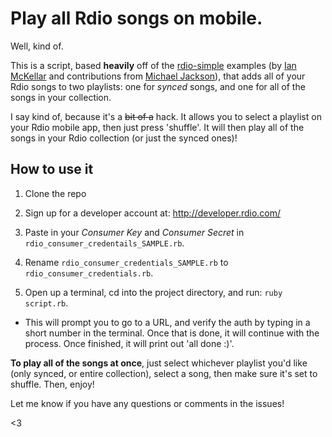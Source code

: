 # Play all Rdio songs on mobile.

Well, kind of.

This is a script, based **heavily** off of the [rdio-simple](github.com/rdio/rdio-simple) examples (by [Ian McKellar](https://github.com/ianloic) and contributions from [Michael Jackson](https://github.com/mjijackson)), that adds all of your Rdio songs to two playlists: one for *synced* songs, and one for all of the songs in your collection.

I say kind of, because it's a <del>bit of a</del> hack. It allows you to
select a playlist on your Rdio mobile app, then just press 'shuffle'. It will then play all of the songs in your Rdio collection (or just the synced ones)!

## How to use it

1. Clone the repo

2. Sign up for a developer account at: http://developer.rdio.com/

3. Paste in your *Consumer Key* and *Consumer Secret* in `rdio_consumer_credentails_SAMPLE.rb`.

3. Rename `rdio_consumer_credentials_SAMPLE.rb` to `rdio_consumer_credentials.rb`.

4. Open up a terminal, cd into the project directory, and run: `ruby script.rb`.

  - This will prompt you to go to a URL, and verify the auth by typing in a short number in the terminal. Once that is done, it will continue with the process. Once finished, it will print out 'all done :)'.

**To play all of the songs at once**, just select whichever playlist
you'd like (only synced, or entire collection), select a song, then
make sure it's set to shuffle. Then, enjoy!

Let me know if you have any questions or comments in the issues!

<3

